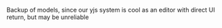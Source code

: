 Backup of models, since our yjs system is cool as an editor with direct UI return, but may be unreliable
